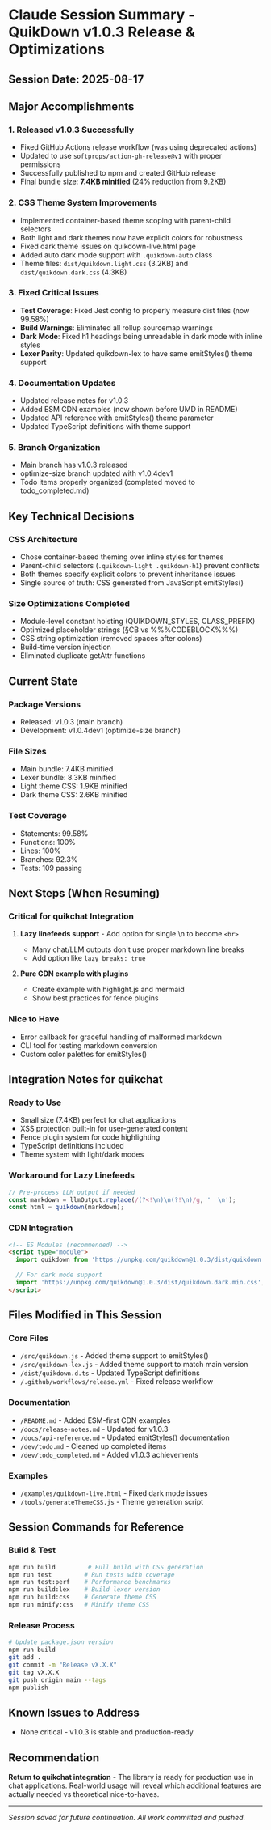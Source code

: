 # Claude Session Summary - QuikDown v1.0.3 Release & Optimizations

## Session Date: 2025-08-17

## Major Accomplishments

### 1. Released v1.0.3 Successfully
- Fixed GitHub Actions release workflow (was using deprecated actions)
- Updated to use `softprops/action-gh-release@v1` with proper permissions
- Successfully published to npm and created GitHub release
- Final bundle size: **7.4KB minified** (24% reduction from 9.2KB)

### 2. CSS Theme System Improvements
- Implemented container-based theme scoping with parent-child selectors
- Both light and dark themes now have explicit colors for robustness
- Fixed dark theme issues on quikdown-live.html page
- Added auto dark mode support with `.quikdown-auto` class
- Theme files: `dist/quikdown.light.css` (3.2KB) and `dist/quikdown.dark.css` (4.3KB)

### 3. Fixed Critical Issues
- **Test Coverage**: Fixed Jest config to properly measure dist files (now 99.58%)
- **Build Warnings**: Eliminated all rollup sourcemap warnings
- **Dark Mode**: Fixed h1 headings being unreadable in dark mode with inline styles
- **Lexer Parity**: Updated quikdown-lex to have same emitStyles() theme support

### 4. Documentation Updates
- Updated release notes for v1.0.3
- Added ESM CDN examples (now shown before UMD in README)
- Updated API reference with emitStyles() theme parameter
- Updated TypeScript definitions with theme support

### 5. Branch Organization
- Main branch has v1.0.3 released
- optimize-size branch updated with v1.0.4dev1
- Todo items properly organized (completed moved to todo_completed.md)

## Key Technical Decisions

### CSS Architecture
- Chose container-based theming over inline styles for themes
- Parent-child selectors (`.quikdown-light .quikdown-h1`) prevent conflicts
- Both themes specify explicit colors to prevent inheritance issues
- Single source of truth: CSS generated from JavaScript emitStyles()

### Size Optimizations Completed
- Module-level constant hoisting (QUIKDOWN_STYLES, CLASS_PREFIX)
- Optimized placeholder strings (§CB vs %%%CODEBLOCK%%%)
- CSS string optimization (removed spaces after colons)
- Build-time version injection
- Eliminated duplicate getAttr functions

## Current State

### Package Versions
- Released: v1.0.3 (main branch)
- Development: v1.0.4dev1 (optimize-size branch)

### File Sizes
- Main bundle: 7.4KB minified
- Lexer bundle: 8.3KB minified
- Light theme CSS: 1.9KB minified
- Dark theme CSS: 2.6KB minified

### Test Coverage
- Statements: 99.58%
- Functions: 100%
- Lines: 100%
- Branches: 92.3%
- Tests: 109 passing

## Next Steps (When Resuming)

### Critical for quikchat Integration
1. **Lazy linefeeds support** - Add option for single \n to become `<br>`
   - Many chat/LLM outputs don't use proper markdown line breaks
   - Add option like `lazy_breaks: true`

2. **Pure CDN example with plugins**
   - Create example with highlight.js and mermaid
   - Show best practices for fence plugins

### Nice to Have
- Error callback for graceful handling of malformed markdown
- CLI tool for testing markdown conversion
- Custom color palettes for emitStyles()

## Integration Notes for quikchat

### Ready to Use
- Small size (7.4KB) perfect for chat applications
- XSS protection built-in for user-generated content
- Fence plugin system for code highlighting
- TypeScript definitions included
- Theme system with light/dark modes

### Workaround for Lazy Linefeeds
```javascript
// Pre-process LLM output if needed
const markdown = llmOutput.replace(/(?<!\n)\n(?!\n)/g, '  \n');
const html = quikdown(markdown);
```

### CDN Integration
```html
<!-- ES Modules (recommended) -->
<script type="module">
  import quikdown from 'https://unpkg.com/quikdown@1.0.3/dist/quikdown.esm.min.js';
  
  // For dark mode support
  import 'https://unpkg.com/quikdown@1.0.3/dist/quikdown.dark.min.css';
</script>
```

## Files Modified in This Session

### Core Files
- `/src/quikdown.js` - Added theme support to emitStyles()
- `/src/quikdown-lex.js` - Added theme support to match main version
- `/dist/quikdown.d.ts` - Updated TypeScript definitions
- `/.github/workflows/release.yml` - Fixed release workflow

### Documentation
- `/README.md` - Added ESM-first CDN examples
- `/docs/release-notes.md` - Updated for v1.0.3
- `/docs/api-reference.md` - Updated emitStyles() documentation
- `/dev/todo.md` - Cleaned up completed items
- `/dev/todo_completed.md` - Added v1.0.3 achievements

### Examples
- `/examples/quikdown-live.html` - Fixed dark mode issues
- `/tools/generateThemeCSS.js` - Theme generation script

## Session Commands for Reference

### Build & Test
```bash
npm run build         # Full build with CSS generation
npm run test         # Run tests with coverage
npm run test:perf    # Performance benchmarks
npm run build:lex    # Build lexer version
npm run build:css    # Generate theme CSS
npm run minify:css   # Minify theme CSS
```

### Release Process
```bash
# Update package.json version
npm run build
git add .
git commit -m "Release vX.X.X"
git tag vX.X.X
git push origin main --tags
npm publish
```

## Known Issues to Address
- None critical - v1.0.3 is stable and production-ready

## Recommendation
**Return to quikchat integration** - The library is ready for production use in chat applications. Real-world usage will reveal which additional features are actually needed vs theoretical nice-to-haves.

---
*Session saved for future continuation. All work committed and pushed.*